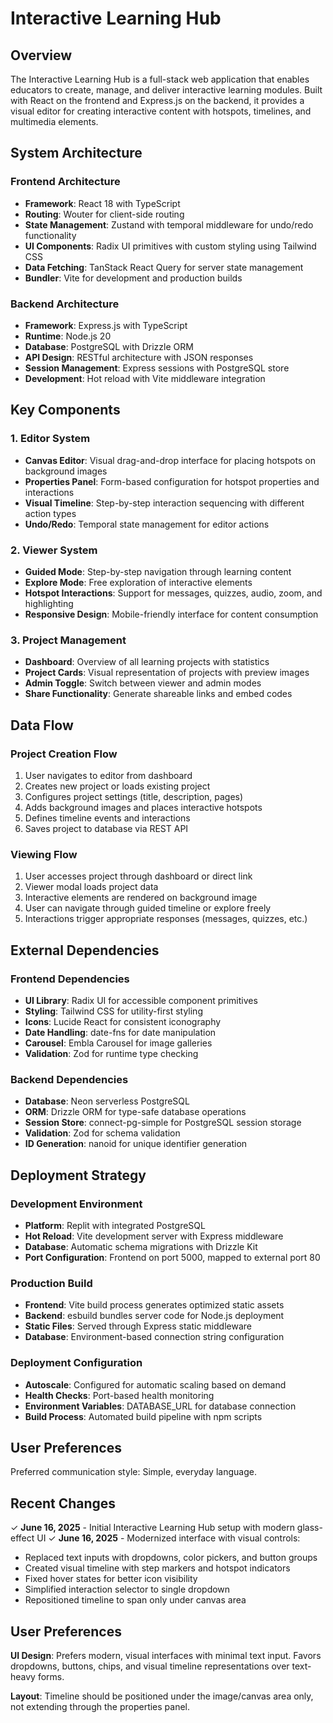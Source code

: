 # Interactive Learning Hub

## Overview

The Interactive Learning Hub is a full-stack web application that enables educators to create, manage, and deliver interactive learning modules. Built with React on the frontend and Express.js on the backend, it provides a visual editor for creating interactive content with hotspots, timelines, and multimedia elements.

## System Architecture

### Frontend Architecture
- **Framework**: React 18 with TypeScript
- **Routing**: Wouter for client-side routing
- **State Management**: Zustand with temporal middleware for undo/redo functionality
- **UI Components**: Radix UI primitives with custom styling using Tailwind CSS
- **Data Fetching**: TanStack React Query for server state management
- **Bundler**: Vite for development and production builds

### Backend Architecture
- **Framework**: Express.js with TypeScript
- **Runtime**: Node.js 20
- **Database**: PostgreSQL with Drizzle ORM
- **API Design**: RESTful architecture with JSON responses
- **Session Management**: Express sessions with PostgreSQL store
- **Development**: Hot reload with Vite middleware integration

## Key Components

### 1. Editor System
- **Canvas Editor**: Visual drag-and-drop interface for placing hotspots on background images
- **Properties Panel**: Form-based configuration for hotspot properties and interactions
- **Visual Timeline**: Step-by-step interaction sequencing with different action types
- **Undo/Redo**: Temporal state management for editor actions

### 2. Viewer System
- **Guided Mode**: Step-by-step navigation through learning content
- **Explore Mode**: Free exploration of interactive elements
- **Hotspot Interactions**: Support for messages, quizzes, audio, zoom, and highlighting
- **Responsive Design**: Mobile-friendly interface for content consumption

### 3. Project Management
- **Dashboard**: Overview of all learning projects with statistics
- **Project Cards**: Visual representation of projects with preview images
- **Admin Toggle**: Switch between viewer and admin modes
- **Share Functionality**: Generate shareable links and embed codes

## Data Flow

### Project Creation Flow
1. User navigates to editor from dashboard
2. Creates new project or loads existing project
3. Configures project settings (title, description, pages)
4. Adds background images and places interactive hotspots
5. Defines timeline events and interactions
6. Saves project to database via REST API

### Viewing Flow
1. User accesses project through dashboard or direct link
2. Viewer modal loads project data
3. Interactive elements are rendered on background image
4. User can navigate through guided timeline or explore freely
5. Interactions trigger appropriate responses (messages, quizzes, etc.)

## External Dependencies

### Frontend Dependencies
- **UI Library**: Radix UI for accessible component primitives
- **Styling**: Tailwind CSS for utility-first styling
- **Icons**: Lucide React for consistent iconography
- **Date Handling**: date-fns for date manipulation
- **Carousel**: Embla Carousel for image galleries
- **Validation**: Zod for runtime type checking

### Backend Dependencies
- **Database**: Neon serverless PostgreSQL
- **ORM**: Drizzle ORM for type-safe database operations
- **Session Store**: connect-pg-simple for PostgreSQL session storage
- **Validation**: Zod for schema validation
- **ID Generation**: nanoid for unique identifier generation

## Deployment Strategy

### Development Environment
- **Platform**: Replit with integrated PostgreSQL
- **Hot Reload**: Vite development server with Express middleware
- **Database**: Automatic schema migrations with Drizzle Kit
- **Port Configuration**: Frontend on port 5000, mapped to external port 80

### Production Build
- **Frontend**: Vite build process generates optimized static assets
- **Backend**: esbuild bundles server code for Node.js deployment
- **Static Files**: Served through Express static middleware
- **Database**: Environment-based connection string configuration

### Deployment Configuration
- **Autoscale**: Configured for automatic scaling based on demand
- **Health Checks**: Port-based health monitoring
- **Environment Variables**: DATABASE_URL for database connection
- **Build Process**: Automated build pipeline with npm scripts

## User Preferences

Preferred communication style: Simple, everyday language.

## Recent Changes

✓ **June 16, 2025** - Initial Interactive Learning Hub setup with modern glass-effect UI
✓ **June 16, 2025** - Modernized interface with visual controls:
  - Replaced text inputs with dropdowns, color pickers, and button groups
  - Created visual timeline with step markers and hotspot indicators
  - Fixed hover states for better icon visibility
  - Simplified interaction selector to single dropdown
  - Repositioned timeline to span only under canvas area

## User Preferences

**UI Design**: Prefers modern, visual interfaces with minimal text input. Favors dropdowns, buttons, chips, and visual timeline representations over text-heavy forms.

**Layout**: Timeline should be positioned under the image/canvas area only, not extending through the properties panel.